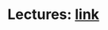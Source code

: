 # Lectures: [link](https://docs.google.com/document/d/1tqLYO7aZfnn-eIrbBsD2fkI2YMY3tzIL8yW5p4kPLe8/edit)
